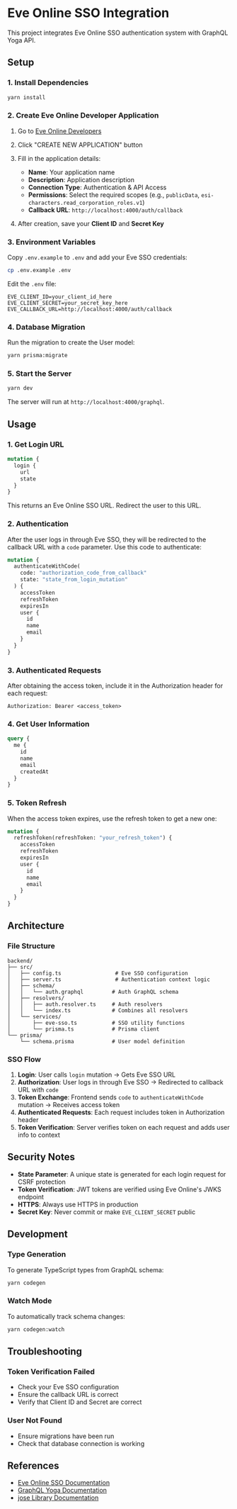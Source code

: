# Eve Online SSO Integration

This project integrates Eve Online SSO authentication system with GraphQL Yoga API.

## Setup

### 1. Install Dependencies

```bash
yarn install
```

### 2. Create Eve Online Developer Application

1. Go to [Eve Online Developers](https://developers.eveonline.com/)
2. Click "CREATE NEW APPLICATION" button
3. Fill in the application details:

   - **Name**: Your application name
   - **Description**: Application description
   - **Connection Type**: Authentication & API Access
   - **Permissions**: Select the required scopes (e.g., `publicData`, `esi-characters.read_corporation_roles.v1`)
   - **Callback URL**: `http://localhost:4000/auth/callback`

4. After creation, save your **Client ID** and **Secret Key**

### 3. Environment Variables

Copy `.env.example` to `.env` and add your Eve SSO credentials:

```bash
cp .env.example .env
```

Edit the `.env` file:

```env
EVE_CLIENT_ID=your_client_id_here
EVE_CLIENT_SECRET=your_secret_key_here
EVE_CALLBACK_URL=http://localhost:4000/auth/callback
```

### 4. Database Migration

Run the migration to create the User model:

```bash
yarn prisma:migrate
```

### 5. Start the Server

```bash
yarn dev
```

The server will run at `http://localhost:4000/graphql`.

## Usage

### 1. Get Login URL

```graphql
mutation {
  login {
    url
    state
  }
}
```

This returns an Eve Online SSO URL. Redirect the user to this URL.

### 2. Authentication

After the user logs in through Eve SSO, they will be redirected to the callback URL with a `code` parameter. Use this code to authenticate:

```graphql
mutation {
  authenticateWithCode(
    code: "authorization_code_from_callback"
    state: "state_from_login_mutation"
  ) {
    accessToken
    refreshToken
    expiresIn
    user {
      id
      name
      email
    }
  }
}
```

### 3. Authenticated Requests

After obtaining the access token, include it in the Authorization header for each request:

```http
Authorization: Bearer <access_token>
```

### 4. Get User Information

```graphql
query {
  me {
    id
    name
    email
    createdAt
  }
}
```

### 5. Token Refresh

When the access token expires, use the refresh token to get a new one:

```graphql
mutation {
  refreshToken(refreshToken: "your_refresh_token") {
    accessToken
    refreshToken
    expiresIn
    user {
      id
      name
      email
    }
  }
}
```

## Architecture

### File Structure

```text
backend/
├── src/
│   ├── config.ts                 # Eve SSO configuration
│   ├── server.ts                 # Authentication context logic
│   ├── schema/
│   │   └── auth.graphql         # Auth GraphQL schema
│   ├── resolvers/
│   │   ├── auth.resolver.ts     # Auth resolvers
│   │   └── index.ts             # Combines all resolvers
│   └── services/
│       ├── eve-sso.ts           # SSO utility functions
│       └── prisma.ts            # Prisma client
└── prisma/
    └── schema.prisma            # User model definition
```

### SSO Flow

1. **Login**: User calls `login` mutation → Gets Eve SSO URL
2. **Authorization**: User logs in through Eve SSO → Redirected to callback URL with `code`
3. **Token Exchange**: Frontend sends `code` to `authenticateWithCode` mutation → Receives access token
4. **Authenticated Requests**: Each request includes token in Authorization header
5. **Token Verification**: Server verifies token on each request and adds user info to context

## Security Notes

- **State Parameter**: A unique state is generated for each login request for CSRF protection
- **Token Verification**: JWT tokens are verified using Eve Online's JWKS endpoint
- **HTTPS**: Always use HTTPS in production
- **Secret Key**: Never commit or make `EVE_CLIENT_SECRET` public

## Development

### Type Generation

To generate TypeScript types from GraphQL schema:

```bash
yarn codegen
```

### Watch Mode

To automatically track schema changes:

```bash
yarn codegen:watch
```

## Troubleshooting

### Token Verification Failed

- Check your Eve SSO configuration
- Ensure the callback URL is correct
- Verify that Client ID and Secret are correct

### User Not Found

- Ensure migrations have been run
- Check that database connection is working

## References

- [Eve Online SSO Documentation](https://docs.esi.evetech.net/docs/sso/)
- [GraphQL Yoga Documentation](https://the-guild.dev/graphql/yoga-server)
- [jose Library Documentation](https://github.com/panva/jose)
